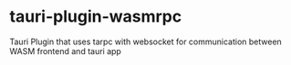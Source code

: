 # tauri-plugin-wasmrpc
Tauri Plugin that uses tarpc with websocket for communication between WASM frontend and tauri app
